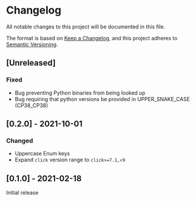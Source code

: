 # Changelog
All notable changes to this project will be documented in this file.

The format is based on [Keep a Changelog](https://keepachangelog.com/en/1.0.0/),
and this project adheres to [Semantic Versioning](https://semver.org/spec/v2.0.0.html).

## [Unreleased]

### Fixed
* Bug preventing Python binaries from being looked up
* Bug requiring that python versions be provided in UPPER_SNAKE_CASE (CP38_CP38)

## [0.2.0] - 2021-10-01

### Changed

* Uppercase Enum keys
* Expand `click` version range to `click>=7.1,<9`

## [0.1.0] - 2021-02-18

Initial release

